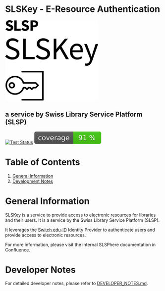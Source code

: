
# SLSKey - E-Resource Authentication

<!-- Logo -->
<p align="left" >
  <picture>
    <source width="300" media="(prefers-color-scheme: dark)" srcset="./public/images/slskey_logo_full_white.png">
    <img width="300" alt="Shows black logo on white mode." src="/public/images/slskey_logo_full_black.png">
  </picture>
</p>

## a service by Swiss Library Service Platform (SLSP)

<!-- Badges -->
<p align="left">
  <a href="https://github.com/Swiss-Library-Service-Platform/slskey-backend/actions/workflows/pest_tests.yml"><img src="https://github.com/Swiss-Library-Service-Platform/slskey-backend/actions/workflows/pest_tests.yml/badge.svg" alt="Test Status"></a>
  <a href="https://github.com/Swiss-Library-Service-Platform/slskey-backend/actions/workflows/pest_tests.yml"><img src="https://raw.githubusercontent.com/Swiss-Library-Service-Platform/slskey-backend/coverage-badge/coverage.svg" alt="Coverage"></a>
</p>


# Table of Contents

1. [General Information](#general-information)
1. [Development Notes](#development-notes)

# General Information

SLSKey is a service to provide access to electronic resources for libraries and their users. It is a service by the Swiss Library Service Platform (SLSP).

It leverages the [Switch edu-ID](https://eduid.ch/) Identity Provider to authenticate users and provide access to electronic resources.

For more information, please visit the internal SLSPhere documentation in Confluence.

# Developer Notes

For detailed developer notes, please refer to [DEVELOPER_NOTES.md](DEVELOPER_NOTES.md).
